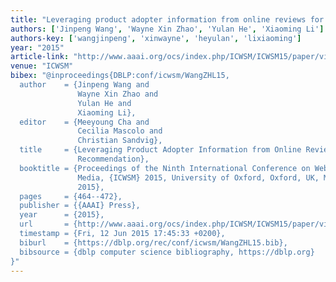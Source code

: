 ```yaml
---
title: "Leveraging product adopter information from online reviews for product recommendation"
authors: ['Jinpeng Wang', 'Wayne Xin Zhao', 'Yulan He', 'Xiaoming Li']
authors-key: ['wangjinpeng', 'xinwayne', 'heyulan', 'lixiaoming']
year: "2015"
article-link: "http://www.aaai.org/ocs/index.php/ICWSM/ICWSM15/paper/view/10475"
venue: "ICWSM"
bibex: "@inproceedings{DBLP:conf/icwsm/WangZHL15,
  author    = {Jinpeng Wang and
               Wayne Xin Zhao and
               Yulan He and
               Xiaoming Li},
  editor    = {Meeyoung Cha and
               Cecilia Mascolo and
               Christian Sandvig},
  title     = {Leveraging Product Adopter Information from Online Reviews for Product
               Recommendation},
  booktitle = {Proceedings of the Ninth International Conference on Web and Social
               Media, {ICWSM} 2015, University of Oxford, Oxford, UK, May 26-29,
               2015},
  pages     = {464--472},
  publisher = {{AAAI} Press},
  year      = {2015},
  url       = {http://www.aaai.org/ocs/index.php/ICWSM/ICWSM15/paper/view/10475},
  timestamp = {Fri, 12 Jun 2015 17:45:33 +0200},
  biburl    = {https://dblp.org/rec/conf/icwsm/WangZHL15.bib},
  bibsource = {dblp computer science bibliography, https://dblp.org}
}"
---
```

